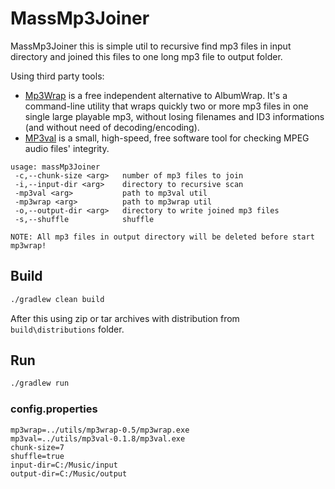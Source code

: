 # MassMp3Joiner

MassMp3Joiner this is simple util to recursive find mp3 files in input directory and joined this files to one long mp3 file to output folder. 

Using third party tools:
+ [Mp3Wrap](http://mp3wrap.sourceforge.net/) is a free independent alternative to AlbumWrap. It's a command-line utility that wraps quickly two or more mp3 files in one single large playable mp3, without losing filenames and ID3 informations (and without need of decoding/encoding). 
+ [MP3val](http://mp3val.sourceforge.net/) is a small, high-speed, free software tool for checking MPEG audio files' integrity. 

```
usage: massMp3Joiner
 -c,--chunk-size <arg>   number of mp3 files to join
 -i,--input-dir <arg>    directory to recursive scan
 -mp3val <arg>           path to mp3val util
 -mp3wrap <arg>          path to mp3wrap util
 -o,--output-dir <arg>   directory to write joined mp3 files
 -s,--shuffle            shuffle

NOTE: All mp3 files in output directory will be deleted before start mp3wrap!

```

## Build

```bash
./gradlew clean build
```
After this using zip or tar archives with distribution from  `build\distributions` folder.

## Run

```bash
./gradlew run
```

### config.properties 

```
mp3wrap=../utils/mp3wrap-0.5/mp3wrap.exe
mp3val=../utils/mp3val-0.1.8/mp3val.exe
chunk-size=7
shuffle=true
input-dir=C:/Music/input
output-dir=C:/Music/output
```